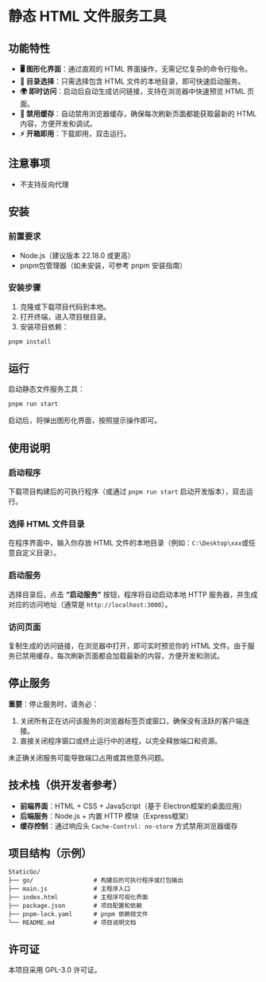 # 静态 HTML 文件服务工具

## 功能特性

- **🖥️ 图形化界面**：通过直观的 HTML 界面操作，无需记忆复杂的命令行指令。
- **📁 目录选择**：只需选择包含 HTML 文件的本地目录，即可快速启动服务。
- **🌍 即时访问**：启动后自动生成访问链接，支持在浏览器中快速预览 HTML 页面。
- **🚀 禁用缓存**：自动禁用浏览器缓存，确保每次刷新页面都能获取最新的 HTML 内容，方便开发和调试。
- **⚡ 开箱即用**：下载即用，双击运行。

## 注意事项
- 不支持反向代理

## 安装

### 前置要求
- Node.js（建议版本 22.18.0 或更高）
- pnpm包管理器（如未安装，可参考 pnpm 安装指南）

### 安装步骤
1. 克隆或下载项目代码到本地。
2. 打开终端，进入项目根目录。
3. 安装项目依赖：
```bash
pnpm install
```

## 运行

启动静态文件服务工具：
```bash
pnpm run start
```

启动后，将弹出图形化界面，按照提示操作即可。

## 使用说明

### 启动程序
下载项目构建后的可执行程序（或通过 `pnpm run start` 启动开发版本），双击运行。

### 选择 HTML 文件目录
在程序界面中，输入你存放 HTML 文件的本地目录（例如：`C:\Desktop\xxx`或任意自定义目录）。

### 启动服务
选择目录后，点击 **“启动服务”** 按钮，程序将自动启动本地 HTTP 服务器，并生成对应的访问地址（通常是 `http://localhost:3000`）。

### 访问页面
复制生成的访问链接，在浏览器中打开，即可实时预览你的 HTML 文件。由于服务已禁用缓存，每次刷新页面都会加载最新的内容，方便开发和测试。

## 停止服务

**重要**：停止服务时，请务必：
1. 关闭所有正在访问该服务的浏览器标签页或窗口，确保没有活跃的客户端连接。
2. 直接关闭程序窗口或终止运行中的进程，以完全释放端口和资源。

未正确关闭服务可能导致端口占用或其他意外问题。

## 技术栈（供开发者参考）

- **前端界面**：HTML + CSS + JavaScript（基于 Electron框架的桌面应用）
- **后端服务**：Node.js + 内置 HTTP 模块（Express框架）
- **缓存控制**：通过响应头 `Cache-Control: no-store` 方式禁用浏览器缓存

## 项目结构（示例）

```
StaticGo/
├── go/                 # 构建后的可执行程序或打包输出
├── main.js             # 主程序入口
├── index.html          # 主程序可视化界面
├── package.json        # 项目配置和依赖
├── pnpm-lock.yaml      # pnpm 依赖锁文件
└── README.md           # 项目说明文档
```


## 许可证

本项目采用 GPL-3.0 许可证。